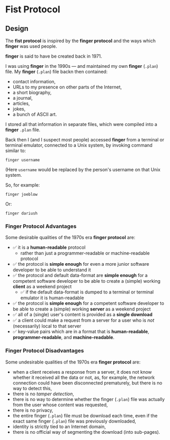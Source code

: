 # Fist Protocol



## Design

The **fist protocol** is inspired by the **finger protocol** and the ways which **finger** was used people.

**finger** is said to have be created back in 1971.

I was using **finger** in the 1990s — and maintained my own **finger** (`.plan`) file.
My **finger** (`.plan`) file backn then contained:
* contact information,
* URLs to my presence on other parts of the Internet,
* a short biography,
* a journal,
* articles,
* jokes,
* a bunch of ASCII art.

I stored all that information in separate files, which were compiled into a **finger** `.plan` file. 

Back then I (and I suspect most people) accessed **finger** from a terminal or terminal emulator, connected to a Unix system, by invoking command similar to:
```
finger username
```
(Here `username` would be replaced by the person's username on that Unix system.

So, for example:
```
finger joeblow
```
Or:
```
finger dariush
```

### Finger Protocol Advantages

Some desirable qualities of the 1970s era **finger protocol** are:

* ✅ it is a **human-readable** protocol
  * rather than just a programmer-readable or machine-readable protocol
* ✅ the protocol is **simple enough** for even a more junior software developer to be able to understand it
* ✅ the protocol and default data-format are **simple enough** for a competent software developer to be able to create a (simple) working **client** as a weekend project
  * ✅ if the default data-format is dumped to a terminal or terminal emulator it is human-readable
* ✅ the protocol is **simple enough** for a competent software developer to be able to create a (simple) working **server** as a weekend project
* ✅ all of a (single) user's content is provided as a **single download**
* ✅ a client could make a request from a server for a user who is _not_ (necessarily) local to that server
* ✅ key-value pairs which are in a format that is **human-readable**, **programmer-readable**, and **machine-readable**.

### Finger Protocol Disadvantages

Some undesirable qualities of the 1970s era **finger protocol** are:

* when a client receives a response from a server, it does not know whether it received all the data or not, as, for example, the network connection could have been disconnected prematurely, but there is no way to detect this,
* there is no _tamper detection_,
* there is no way to determine whether the finger (`.plan`) file was actually from the user whose content was requested,
* there is no privacy,
* the entire finger (`.plan`) file must be download each time, even if the exact same finger (`.plan`) file was previously downloaded,
* identity is strictly tied to an Internet domain,
* there is no official way of segmenting the download (into sub-pages).


